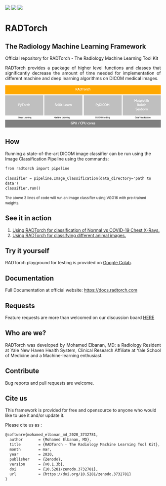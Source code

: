 ![](https://img.shields.io/badge/stable%20version-0.1.4_beta-blue)
![](https://img.shields.io/badge/dependencies-up%20to%20date-brightgreen)
![](https://img.shields.io/badge/license-AGPL3.0-red)

# RADTorch
## The Radiology Machine Learning Framework

Official repository for RADTorch - The Radiology Machine Learning Tool Kit


<p style='text-align: justify;'>
RADTorch provides a package of higher level functions and classes that significantly decrease the amount of time needed for implementation of different machine and deep learning algorithms on DICOM medical images.
</p>

![](/docs/docs/img/radtorch_stack.png)


## How

Running a state-of-the-art DICOM image classifier can be run using the Image Classification Pipeline using the commands:
```
from radtorch import pipeline

classifier = pipeline.Image_Classification(data_directory='path to data')
classifier.run()
```
<small>
The above 3 lines of code will run an image classifier using VGG16 with pre-trained weights.
</small>

## See it in action
1. [Using RADTorch for classification of Normal vs COVID-19 Chest X-Rays.](https://www.kaggle.com/elbanan/radtorch-covid-19)
2. [Using RADTorch for classifying different animal images.](https://www.kaggle.com/elbanan/radtorch-animal-classification)



## Try it yourself
RADTorch playground for testing is provided on [Google Colab](https://colab.research.google.com/drive/1O7op_RtuNs12uIs0QVbwoeZdtbyQ4Q9i).


## Documentation
Full Documentation at official website: https://docs.radtorch.com


## Requests
Feature requests are more than welcomed on our discussion board [HERE](https://github.com/radtorch/radtorch/issues/4#issue-573590182)


## Who are we?
<p style='text-align: justify;'>
RADTorch was developed by Mohamed Elbanan, MD: a Radiology Resident at Yale New Haven Health System, Clinical Research Affiliate at Yale School of Medicine and a Machine-learning enthusiast.
</p>


## Contribute
Bug reports and pull requests are welcome.

## Cite us
This framework is provided for free and opensource to anyone who would like to use it and/or update it. 

Please cite us as :

```
@software{mohamed_elbanan_md_2020_3732781,
  author       = {Mohamed Elbanan, MD},
  title        = {RADTorch - The Radiology Machine Learning Tool Kit},
  month        = mar,
  year         = 2020,
  publisher    = {Zenodo},
  version      = {v0.1.3b},
  doi          = {10.5281/zenodo.3732781},
  url          = {https://doi.org/10.5281/zenodo.3732781}
}
```
